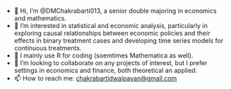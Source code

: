 - 👋 Hi, I’m @DMChakrabarti013, a senior double majoring in economics and mathematics.
- 👀 I’m interested in statistical and economic analysis, particularly in exploring causal relationships between economic policies and their effects in binary treatment cases and developing time series models for continuous treatments.
- 🌱 I mainly use R for coding (soemtimes Mathematica as well).
- 💞️ I’m looking to collaborate on any projects of interest, but I prefer settings in economics and finance, both theoretical an applied.
- 📫 How to reach me: chakrabartidwaipayan@gmail.com

<!---
DMChakrabarti013/DMChakrabarti013 is a ✨ special ✨ repository because its `README.md` (this file) appears on your GitHub profile.
You can click the Preview link to take a look at your changes.
--->
